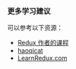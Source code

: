 ### 更多学习建议

可以参考以下资源：

* [Redux 作者的课程](https://egghead.io/lessons/javascript-redux-reducer-composition-with-combinereducers)
* [haoqicat](https://egghead.io/lessons/javascript-redux-reducer-composition-with-combinereducers)
* [LearnRedux.com](https://egghead.io/lessons/javascript-redux-reducer-composition-with-combinereducers)
